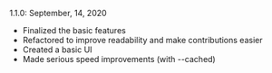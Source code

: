 1.1.0: September, 14, 2020
 - Finalized the basic features
 - Refactored to improve readability and make contributions easier
 - Created a basic UI
 - Made serious speed improvements (with --cached)
